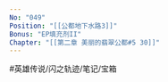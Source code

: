 ```yaml
---
No: "049"
Position: "[[公都地下水路3]]"
Bonus: "EP填充剂II"
Chapter: "[[第二章 美丽的翡翠公都#5 30]]"
---
```


#英雄传说/闪之轨迹/笔记/宝箱